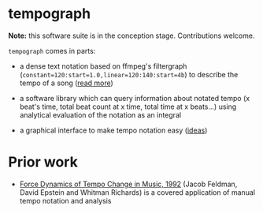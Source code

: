# tempograph

**Note:** this software suite is in the conception stage. Contributions welcome.

`tempograph` comes in parts:

- a dense text notation based on ffmpeg's filtergraph (`constant=120:start=1.0,linear=120:140:start=4b`) to describe the tempo of a song ([read more](HOW.md))

- a software library which can query information about notated tempo (x beat's time, total beat count at x time, total time at x beats...) using analytical evaluation of the notation as an integral

- a graphical interface to make tempo notation easy ([ideas](WHAT_GUI.md))




# Prior work

- [Force Dynamics of Tempo Change in Music, 1992](https://continuum-hypothesis.com/music/feldman.pdf) (Jacob Feldman, David Epstein and Whitman Richards) is a covered application of manual tempo notation and analysis